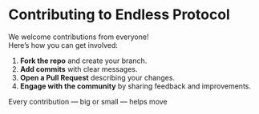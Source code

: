 # Contributing to Endless Protocol

We welcome contributions from everyone!  
Here’s how you can get involved:

1. **Fork the repo** and create your branch.  
2. **Add commits** with clear messages.  
3. **Open a Pull Request** describing your changes.  
4. **Engage with the community** by sharing feedback and improvements.  

Every contribution — big or small — helps move
